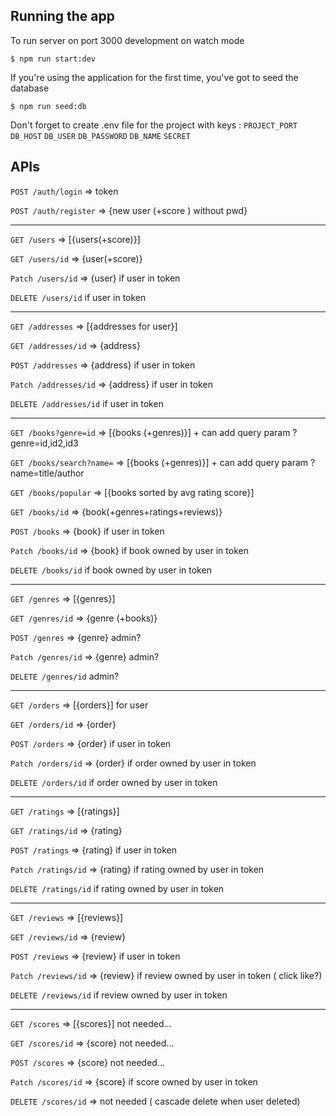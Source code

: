 ## Running the app

To run server on port 3000 development on watch mode
```
$ npm run start:dev
```

If you're using the application for the first time, you've got to seed the database
```
$ npm run seed:db
```

Don't forget to create .env file for the project with keys :
```PROJECT_PORT``` 
```DB_HOST``` 
```DB_USER``` 
```DB_PASSWORD``` 
```DB_NAME``` 
```SECRET``` 

## APIs

```POST /auth/login``` 	=> token

```POST /auth/register``` 	=> {new user (+score ) without pwd}
***
```GET /users``` 		=> [{users(+score)}]

```GET /users/id``` 		=> {user(+score)}

```Patch /users/id```		=> {user} if user in token

```DELETE /users/id``` if user in token

***
```GET /addresses```		=> [{addresses for user}]

```GET /addresses/id``` 	=> {address}

```POST /addresses```		=> {address} if user in token

```Patch /addresses/id```	=> {address} if user in token

```DELETE /addresses/id``` if user in token

***
```GET /books?genre=id```		=> [{books (+genres)}] + can add query param ?genre=id,id2,id3

```GET /books/search?name=```		=> [{books (+genres)}] + can add query param ?name=title/author

```GET /books/popular```		=> [{books sorted by avg rating score}] 

```GET /books/id``` 		=> {book(+genres+ratings+reviews)}

```POST /books```		=> {book} if user in token

```Patch /books/id```		=> {book} if book owned by user in token

```DELETE /books/id``` if book owned by user in token

***
```GET /genres```		=> [{genres}]

```GET /genres/id``` 	=> {genre (+books)}

```POST /genres```		=> {genre} admin?

```Patch /genres/id```	=> {genre} admin?

```DELETE /genres/id``` admin?

***
```GET /orders```		=> [{orders}] for user

```GET /orders/id``` 	=> {order}

```POST /orders```		=> {order} if user in token

```Patch /orders/id```	=> {order} if order owned by user in token

```DELETE /orders/id``` if order owned by user in token

***
```GET /ratings```		=> [{ratings}]

```GET /ratings/id``` 	=> {rating}

```POST /ratings```		=> {rating} if user in token

```Patch /ratings/id```	=> {rating} if rating owned by user in token

```DELETE /ratings/id``` if rating owned by user in token

***
```GET /reviews```		=> [{reviews}]

```GET /reviews/id``` 	=> {review}

```POST /reviews```		=> {review} if user in token

```Patch /reviews/id```	=> {review} if review owned by user in token ( click like?)

```DELETE /reviews/id``` if review owned by user in token

***
```GET /scores```		=> [{scores}] not needed...

```GET /scores/id``` 	=> {score} not needed...

```POST /scores```		=> {score} not needed...

```Patch /scores/id```	=> {score} if score owned by user in token

```DELETE /scores/id``` => not needed ( cascade delete when user deleted)
